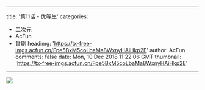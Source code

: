 
---
title: '第11话 - 优等生'
categories: 
 - 二次元
 - AcFun
 - 番剧
headimg: 'https://tx-free-imgs.acfun.cn/Fpe5BxM5coLbaMa8WxnyHAiHkp2E'
author: AcFun
comments: false
date: Mon, 10 Dec 2018 11:22:06 GMT
thumbnail: 'https://tx-free-imgs.acfun.cn/Fpe5BxM5coLbaMa8WxnyHAiHkp2E'
---

<div>   
<img src="https://tx-free-imgs.acfun.cn/Fpe5BxM5coLbaMa8WxnyHAiHkp2E" referrerpolicy="no-referrer">  
</div>
            